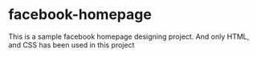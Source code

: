 # facebook-homepage
This is a sample facebook homepage designing project.
And only HTML, and CSS has been used in this project
